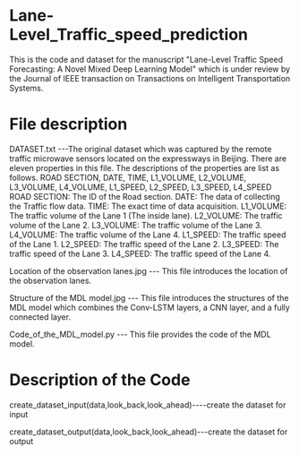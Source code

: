 # Lane-Level_Traffic_speed_prediction

This is the code and dataset for the manuscript "Lane-Level Traffic Speed Forecasting: A Novel Mixed Deep Learning Model" which is under review by the Journal of IEEE transaction on Transactions on Intelligent Transportation Systems.

# File description
DATASET.txt ---The original dataset which was captured by the remote traffic microwave sensors located on the expressways in Beijing. There are eleven properties in this file. The descriptions of the properties are list as follows.
ROAD SECTION, DATE, TIME, L1_VOLUME, L2_VOLUME, L3_VOLUME, L4_VOLUME, L1_SPEED, L2_SPEED, L3_SPEED, L4_SPEED
ROAD SECTION: The ID of the Road section.
DATE: The data of collecting the Traffic flow data.
TIME: The exact time of data acquisition.
L1_VOLUME: The traffic volume of the Lane 1 (The inside lane).
L2_VOLUME: The traffic volume of the Lane 2.
L3_VOLUME: The traffic volume of the Lane 3.
L4_VOLUME: The traffic volume of the Lane 4.
L1_SPEED: The traffic speed of the Lane 1.
L2_SPEED: The traffic speed of the Lane 2.
L3_SPEED: The traffic speed of the Lane 3.
L4_SPEED: The traffic speed of the Lane 4.

Location of the observation lanes.jpg --- This file introduces the location of the observation lanes.

Structure of the MDL model.jpg --- This file introduces the structures of the MDL model which combines the Conv-LSTM layers, a CNN layer, and a fully connected layer.

Code_of_the_MDL_model.py --- This file provides the code of the MDL model.

# Description of the Code
create_dataset_input(data,look_back,look_ahead)----create the dataset for input

create_dataset_output(data,look_back,look_ahead)---create the dataset for output
